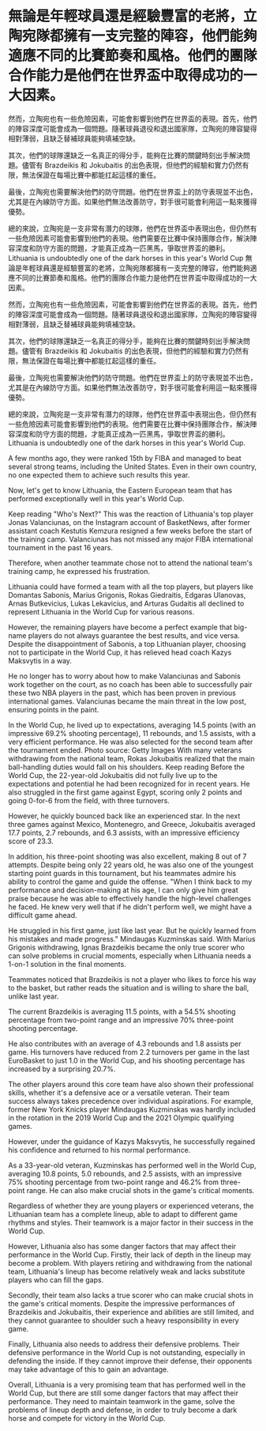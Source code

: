 #  無論是年輕球員還是經驗豐富的老將，立陶宛隊都擁有一支完整的陣容，他們能夠適應不同的比賽節奏和風格。他們的團隊合作能力是他們在世界盃中取得成功的一大因素。

 然而，立陶宛也有一些危險因素，可能會影響到他們在世界盃的表現。首先，他們的陣容深度可能會成為一個問題。隨著球員退役和退出國家隊，立陶宛的陣容變得相對薄弱，且缺乏替補球員能夠填補空缺。

 其次，他們的球隊還缺乏一名真正的得分手，能夠在比賽的關鍵時刻出手解決問題。儘管有 Brazdeikis 和 Jokubaitis 的出色表現，但他們的經驗和實力仍然有限，無法保證在每場比賽中都能扛起這樣的重任。

最後，立陶宛也需要解決他們的防守問題。他們在世界盃上的防守表現並不出色，尤其是在內線防守方面。如果他們無法改善防守，對手很可能會利用這一點來獲得優勢。

總的來說，立陶宛是一支非常有潛力的球隊，他們在世界盃中表現出色，但仍然有一些危險因素可能會影響到他們的表現。他們需要在比賽中保持團隊合作，解決陣容深度和防守方面的問題，才能真正成為一匹黑馬，爭取世界盃的勝利。Lithuania is undoubtedly one of the dark horses in this year's World Cup 
  無論是年輕球員還是經驗豐富的老將，立陶宛隊都擁有一支完整的陣容，他們能夠適應不同的比賽節奏和風格。他們的團隊合作能力是他們在世界盃中取得成功的一大因素。

 然而，立陶宛也有一些危險因素，可能會影響到他們在世界盃的表現。首先，他們的陣容深度可能會成為一個問題。隨著球員退役和退出國家隊，立陶宛的陣容變得相對薄弱，且缺乏替補球員能夠填補空缺。

 其次，他們的球隊還缺乏一名真正的得分手，能夠在比賽的關鍵時刻出手解決問題。儘管有 Brazdeikis 和 Jokubaitis 的出色表現，但他們的經驗和實力仍然有限，無法保證在每場比賽中都能扛起這樣的重任。

最後，立陶宛也需要解決他們的防守問題。他們在世界盃上的防守表現並不出色，尤其是在內線防守方面。如果他們無法改善防守，對手很可能會利用這一點來獲得優勢。

總的來說，立陶宛是一支非常有潛力的球隊，他們在世界盃中表現出色，但仍然有一些危險因素可能會影響到他們的表現。他們需要在比賽中保持團隊合作，解決陣容深度和防守方面的問題，才能真正成為一匹黑馬，爭取世界盃的勝利。Lithuania is undoubtedly one of the dark horses in this year's World Cup.

A few months ago, they were ranked 15th by FIBA and managed to beat several strong teams, including the United States. Even in their own country, no one expected them to achieve such results this year.

Now, let's get to know Lithuania, the Eastern European team that has performed exceptionally well in this year's World Cup.

Keep reading "Who's Next?" This was the reaction of Lithuania's top player Jonas Valanciunas, on the Instagram account of BasketNews, after former assistant coach Kestutis Kemzura resigned a few weeks before the start of the training camp. Valanciunas has not missed any major FIBA international tournament in the past 16 years.

Therefore, when another teammate chose not to attend the national team's training camp, he expressed his frustration.

Lithuania could have formed a team with all the top players, but players like Domantas Sabonis, Marius Grigonis, Rokas Giedraitis, Edgaras Ulanovas, Arnas Butkevicius, Lukas Lekavicius, and Arturas Gudaitis all declined to represent Lithuania in the World Cup for various reasons.

However, the remaining players have become a perfect example that big-name players do not always guarantee the best results, and vice versa. Despite the disappointment of Sabonis, a top Lithuanian player, choosing not to participate in the World Cup, it has relieved head coach Kazys Maksvytis in a way.

He no longer has to worry about how to make Valanciunas and Sabonis work together on the court, as no coach has been able to successfully pair these two NBA players in the past, which has been proven in previous international games. Valanciunas became the main threat in the low post, ensuring points in the paint.

In the World Cup, he lived up to expectations, averaging 14.5 points (with an impressive 69.2% shooting percentage), 11 rebounds, and 1.5 assists, with a very efficient performance. He was also selected for the second team after the tournament ended. Photo source: Getty Images With many veterans withdrawing from the national team, Rokas Jokubaitis realized that the main ball-handling duties would fall on his shoulders. Keep reading Before the World Cup, the 22-year-old Jokubaitis did not fully live up to the expectations and potential he had been recognized for in recent years. He also struggled in the first game against Egypt, scoring only 2 points and going 0-for-6 from the field, with three turnovers.

However, he quickly bounced back like an experienced star. In the next three games against Mexico, Montenegro, and Greece, Jokubaitis averaged 17.7 points, 2.7 rebounds, and 6.3 assists, with an impressive efficiency score of 23.3.

In addition, his three-point shooting was also excellent, making 8 out of 7 attempts. Despite being only 22 years old, he was also one of the youngest starting point guards in this tournament, but his teammates admire his ability to control the game and guide the offense. "When I think back to my performance and decision-making at his age, I can only give him great praise because he was able to effectively handle the high-level challenges he faced. He knew very well that if he didn't perform well, we might have a difficult game ahead.

He struggled in his first game, just like last year. But he quickly learned from his mistakes and made progress." Mindaugas Kuzminskas said. With Marius Grigonis withdrawing, Ignas Brazdeikis became the only true scorer who can solve problems in crucial moments, especially when Lithuania needs a 1-on-1 solution in the final moments.

Teammates noticed that Brazdeikis is not a player who likes to force his way to the basket, but rather reads the situation and is willing to share the ball, unlike last year.

The current Brazdeikis is averaging 11.5 points, with a 54.5% shooting percentage from two-point range and an impressive 70% three-point shooting percentage.

He also contributes with an average of 4.3 rebounds and 1.8 assists per game. His turnovers have reduced from 2.2 turnovers per game in the last EuroBasket to just 1.0 in the World Cup, and his shooting percentage has increased by a surprising 20.7%.

The other players around this core team have also shown their professional skills, whether it's a defensive ace or a versatile veteran. Their team success always takes precedence over individual aspirations. For example, former New York Knicks player Mindaugas Kuzminskas was hardly included in the rotation in the 2019 World Cup and the 2021 Olympic qualifying games.

However, under the guidance of Kazys Maksvytis, he successfully regained his confidence and returned to his normal performance.

As a 33-year-old veteran, Kuzminskas has performed well in the World Cup, averaging 10.8 points, 5.0 rebounds, and 2.5 assists, with an impressive 75% shooting percentage from two-point range and 46.2% from three-point range. He can also make crucial shots in the game's critical moments.

Regardless of whether they are young players or experienced veterans, the Lithuanian team has a complete lineup, able to adapt to different game rhythms and styles. Their teamwork is a major factor in their success in the World Cup.

However, Lithuania also has some danger factors that may affect their performance in the World Cup. Firstly, their lack of depth in the lineup may become a problem. With players retiring and withdrawing from the national team, Lithuania's lineup has become relatively weak and lacks substitute players who can fill the gaps.

Secondly, their team also lacks a true scorer who can make crucial shots in the game's critical moments. Despite the impressive performances of Brazdeikis and Jokubaitis, their experience and abilities are still limited, and they cannot guarantee to shoulder such a heavy responsibility in every game.

Finally, Lithuania also needs to address their defensive problems. Their defensive performance in the World Cup is not outstanding, especially in defending the inside. If they cannot improve their defense, their opponents may take advantage of this to gain an advantage.

Overall, Lithuania is a very promising team that has performed well in the World Cup, but there are still some danger factors that may affect their performance. They need to maintain teamwork in the game, solve the problems of lineup depth and defense, in order to truly become a dark horse and compete for victory in the World Cup.